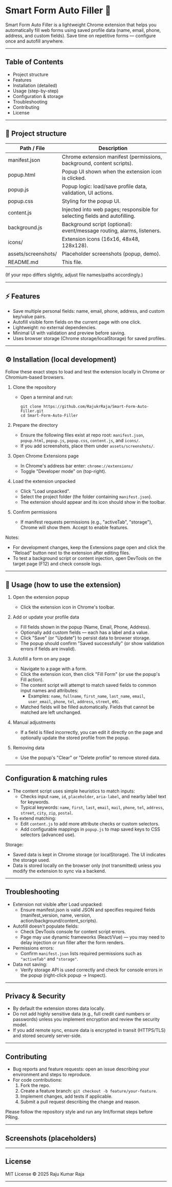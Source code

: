 # Smart Form Auto Filler 🚀

Smart Form Auto Filler is a lightweight Chrome extension that helps you automatically fill web forms using saved profile data (name, email, phone, address, and custom fields). Save time on repetitive forms — configure once and autofill anywhere.

---

## Table of Contents
- Project structure
- Features
- Installation (detailed)
- Usage (step-by-step)
- Configuration & storage
- Troubleshooting
- Contributing
- License

---

## 📂 Project structure

| Path / File                 | Description                                                                 |
|-----------------------------|-----------------------------------------------------------------------------|
| manifest.json               | Chrome extension manifest (permissions, background, content scripts).       |
| popup.html                  | Popup UI shown when the extension icon is clicked.                         |
| popup.js                    | Popup logic: load/save profile data, validation, UI actions.               |
| popup.css                   | Styling for the popup UI.                                                   |
| content.js                  | Injected into web pages; responsible for selecting fields and autofilling.  |
| background.js               | Background script (optional): event/message routing, alarms, listeners.     |
| icons/                      | Extension icons (16x16, 48x48, 128x128).                                    |
| assets/screenshots/         | Placeholder screenshots (popup, demo).                                      |
| README.md                   | This file.                                                                   |

(If your repo differs slightly, adjust file names/paths accordingly.)

---

## ⚡ Features

- Save multiple personal fields: name, email, phone, address, and custom key/value pairs.
- Autofill visible form fields on the current page with one click.
- Lightweight: no external dependencies.
- Minimal UI with validation and preview before saving.
- Uses browser storage (Chrome storage/localStorage) for saved profiles.

---

## ⚙️ Installation (local development)

Follow these exact steps to load and test the extension locally in Chrome or Chromium-based browsers.

1. Clone the repository
   - Open a terminal and run:
     ```
     git clone https://github.com/RajukrRaja/Smart-Form-Auto-Filler.git
     cd Smart-Form-Auto-Filler
     ```

2. Prepare the directory
   - Ensure the following files exist at repo root: `manifest.json`, `popup.html`, `popup.js`, `popup.css`, `content.js`, and `icons/`.
   - If you add screenshots, place them under `assets/screenshots/`.

3. Open Chrome Extensions page
   - In Chrome's address bar enter: `chrome://extensions/`
   - Toggle "Developer mode" on (top-right).

4. Load the extension unpacked
   - Click "Load unpacked".
   - Select the project folder (the folder containing `manifest.json`).
   - The extension should appear and its icon should show in the toolbar.

5. Confirm permissions
   - If manifest requests permissions (e.g., "activeTab", "storage"), Chrome will show them. Accept to enable features.

Notes:
- For development changes, keep the Extensions page open and click the "Reload" button next to the extension after editing files.
- To test a background script or content injection, open DevTools on the target page (F12) and check console logs.

---

## 🚀 Usage (how to use the extension)

1. Open the extension popup
   - Click the extension icon in Chrome's toolbar.

2. Add or update your profile data
   - Fill fields shown in the popup (Name, Email, Phone, Address).
   - Optionally add custom fields — each has a label and a value.
   - Click "Save" (or "Update") to persist data to browser storage.
   - The popup should confirm "Saved successfully" (or show validation errors if fields are invalid).

3. Autofill a form on any page
   - Navigate to a page with a form.
   - Click the extension icon, then click "Fill Form" (or use the popup's Fill action).
   - The content script will attempt to match saved fields to common input names and attributes:
     - Examples: `name`, `fullname`, `first_name`, `last_name`, `email`, `user_email`, `phone`, `tel`, `address`, `street`, etc.
   - Matched fields will be filled automatically. Fields that cannot be matched are left unchanged.

4. Manual adjustments
   - If a field is filled incorrectly, you can edit it directly on the page and optionally update the stored profile from the popup.

5. Removing data
   - Use the popup's "Clear" or "Delete profile" to remove stored data.

---

## Configuration & matching rules

- The content script uses simple heuristics to match inputs:
  - Checks input `name`, `id`, `placeholder`, `aria-label`, and nearby label text for keywords.
  - Typical keywords: `name`, `first`, `last`, `email`, `mail`, `phone`, `tel`, `address`, `street`, `city`, `zip`, `postal`.
- To extend matching:
  - Edit `content.js` to add more attribute checks or custom selectors.
  - Add configurable mappings in `popup.js` to map saved keys to CSS selectors (advanced use).

Storage:
- Saved data is kept in Chrome storage (or localStorage). The UI indicates the storage used.
- Data is stored locally on the browser only (not transmitted) unless you modify the extension to sync via a backend.

---

## Troubleshooting

- Extension not visible after Load unpacked:
  - Ensure manifest.json is valid JSON and specifies required fields (manifest_version, name, version, action/background/content_scripts).
- Autofill doesn't populate fields:
  - Check DevTools console for content script errors.
  - Page may use dynamic frameworks (React/Vue) — you may need to delay injection or run filler after the form renders.
- Permissions errors:
  - Confirm `manifest.json` lists required permissions such as `"activeTab"` and `"storage"`.
- Data not saving:
  - Verify storage API is used correctly and check for console errors in the popup (right-click popup → Inspect).

---

## Privacy & Security

- By default the extension stores data locally.
- Do not add highly sensitive data (e.g., full credit card numbers or passwords) unless you implement encryption and review the security model.
- If you add remote sync, ensure data is encrypted in transit (HTTPS/TLS) and stored securely server-side.

---

## Contributing

- Bug reports and feature requests: open an issue describing your environment and steps to reproduce.
- For code contributions:
  1. Fork the repo.
  2. Create a feature branch: `git checkout -b feature/your-feature`.
  3. Implement changes, add tests if applicable.
  4. Submit a pull request describing the change and reason.

Please follow the repository style and run any lint/format steps before PRing.

---

## Screenshots (placeholders)


---

## License

MIT License © 2025 Raju Kumar Raja

---
